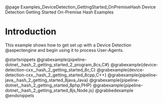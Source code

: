 @page Examples_DeviceDetection_GettingStarted_OnPremiseHash Device Detection Getting Started On-Premise Hash Examples

# Introduction

This example shows how to get set up with a Device Detection @aspectengine and begin
using it to process User-Agents.

@startsnippets
@grabexample{pipeline-dotnet,_hash_2_getting_started_2_program_8cs,C#}
@grabexample{device-detection-cxx,_hash_2_getting_started_8c,C}
@grabexample{device-detection-cxx,_hash_2_getting_started_8cpp,C++}
@grabexample{pipeline-java,_hash_2_getting_started_8java,Java}
@grabexample{pipeline-dotnet,_hash_2_getting_started_8php,PHP}
@grabexample{pipeline-dotnet,_hash_2_getting_started_8js,Node.js}
@grabbedexample
@endsnippets
